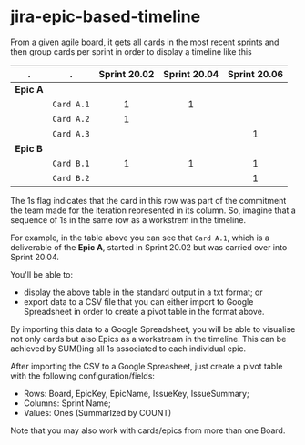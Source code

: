 # jira-epic-based-timeline

From a given agile board, it gets all cards in the most recent sprints and then group cards per sprint in order to display a timeline like this


 . | . | Sprint 20.02 | Sprint 20.04 | Sprint 20.06
--- | --- | :---: | :---: | :---:
**Epic A** | | | | 
 |  | `Card A.1` | 1 | 1 |   
 |  | `Card A.2` | 1 |   |
 |  | `Card A.3` |   |   | 1
**Epic B** | | | |         |  |   | 
 |  | `Card B.1` | 1 | 1  | 1
 |  | `Card B.2` |  |   | 1

The 1s flag indicates that the card in this row was part of the commitment the team made for the iteration represented in its column. So, imagine that a sequence of 1s in the same row as a workstrem in the timeline.

For example, in the table above you can see that `Card A.1`, which is a deliverable of the **Epic A**, started in Sprint 20.02 but was carried over into Sprint 20.04.

You'll be able to:
- display the above table in the standard output in a txt format; or
- export data to a CSV file that you can either import to Google Spreadsheet in order to create a pivot table in the format above.

By importing this data to a Google Spreadsheet, you will be able to visualise not only cards but also Epics as a workstream in the timeline. This can be achieved by SUM()ing all 1s associated to each individual epic.

After importing the CSV to a Google Spreasheet, just create a pivot table with the following configuration/fields:
- Rows: Board, EpicKey, EpicName, IssueKey, IssueSummary;
- Columns: Sprint Name;
- Values: Ones (SummarIzed by COUNT)

Note that you may also work with cards/epics from more than one Board.
